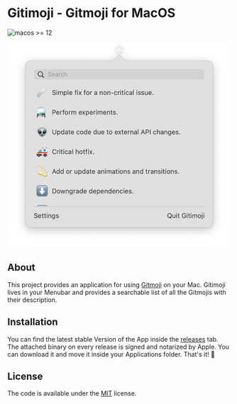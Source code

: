 # Gitimoji - Gitmoji for MacOS

![macos >= 12](https://shields.io/badge/macos-%3E%3D%2012-informational "macos >= 12")

![Preview Image](readme-assets/preview.png "Preview Image")

## About

This project provides an application for using [Gitmoji](https://github.com/carloscuesta/gitmoji) on your Mac. Gitimoji lives in your Menubar and provides a searchable list of all the Gitmojis with their description.

## Installation

You can find the latest stable Version of the App inside the [releases](https://github.com/lovetodream/gitimoji/releases/latest) tab.
The attached binary on every release is signed and notarized by Apple. You can download it and move it inside your Applications folder. That's it! 🎉

## License

The code is available under the [MIT](https://github.com/lovetodream/gitimoji/blob/master/LICENSE) license.
